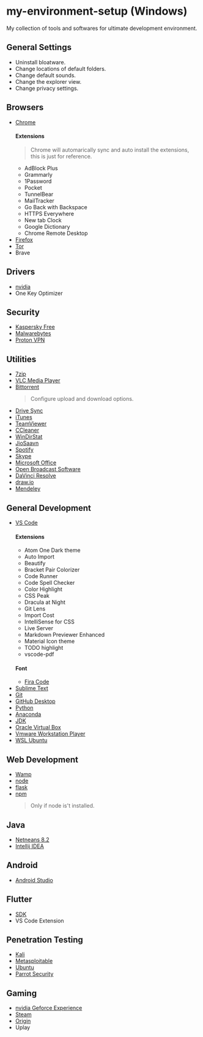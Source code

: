 # my-environment-setup (Windows) 
My collection of tools and softwares for ultimate development environment.

## General Settings
- Uninstall bloatware.
- Change locations of default folders.
- Change default sounds.
- Change the explorer view.
- Change privacy settings.


## Browsers
- [Chrome](https://www.google.com/chrome/)
  #### Extensions
  > Chrome will automarically sync and auto install the extensions, this is just for reference.
  - AdBlock Plus
  - Grammarly
  - 1Password
  - Pocket
  - TunnelBear
  - MailTracker
  - Go Back with Backspace
  - HTTPS Everywhere
  - New tab Clock
  - Google Dictionary
  - Chrome Remote Desktop
- [Firefox](https://www.mozilla.org/en-US/firefox/all/)
- [Tor](https://www.torproject.org/download/download-easy.html)
- Brave

## Drivers
- [nvidia](https://www.geforce.com/drivers)
- One Key Optimizer

## Security
- [Kaspersky Free](https://www.kaspersky.co.in/free-antivirus)
- [Malwarebytes](https://www.malwarebytes.com/)
- [Proton VPN](https://protonvpn.com/download/)

## Utilities
- [7zip](https://www.7-zip.org/download.html)
- [VLC Media Player](https://www.videolan.org/)
- [Bittorrent](https://www.bittorrent.com/downloads/win)
  > Configure upload and download options.
- [Drive Sync](https://www.google.com/drive/download/)
- [iTunes](https://www.apple.com/in/itunes/download/)
- [TeamViewer](https://www.teamviewer.com/en/download/windows/)
- [CCleaner](https://www.ccleaner.com/)
- [WinDirStat](https://windirstat.net/download.html)
- [JioSaavn](https://www.microsoft.com/en-us/p/jiosaavn-music-radio/9nblggh1rrh1)
- [Spotify](https://www.spotify.com/int/download/windows/)
- [Skype](https://www.skype.com/en/get-skype/)
- [Microsoft Office](https://products.office.com/en-in/office-online/documents-spreadsheets-presentations-office-online)
- [Open Broadcast Software](https://obsproject.com/)
- [DaVinci Resolve](https://www.blackmagicdesign.com/in/products/davinciresolve/)
- [draw.io](https://about.draw.io/integrations/)
- [Mendeley](https://www.mendeley.com/download-desktop/)


## General Development
- [VS Code](https://code.visualstudio.com/download)
  #### Extensions
  - Atom One Dark theme
  - Auto Import
  - Beautify
  - Bracket Pair Colorizer
  - Code Runner
  - Code Spell Checker
  - Color Highlight
  - CSS Peak
  - Dracula at Night
  - Git Lens
  - Import Cost
  - IntelliSense for CSS
  - Live Server
  - Markdown Previewer Enhanced
  - Material Icon theme
  - TODO highlight
  - vscode-pdf
  #### Font
  - [Fira Code](https://github.com/tonsky/FiraCode)
- [Sublime Text](https://www.sublimetext.com/)
- [Git](https://git-scm.com/download/win)
- [GitHub Desktop](https://desktop.github.com/)
- [Python](https://www.python.org/downloads/)
- [Anaconda](https://www.anaconda.com/download/)
- [JDK](https://www.oracle.com/technetwork/java/javase/downloads/index.html)
- [Oracle Virtual Box](https://www.virtualbox.org/)
- [Vmware Workstation Player](https://www.vmware.com/products/workstation-player.html)
- [WSL Ubuntu](https://www.microsoft.com/en-us/p/ubuntu-1804-lts/9n9tngvndl3q#activetab=pivot:overviewtab)

## Web Development
- [Wamp](https://sourceforge.net/projects/wampserver/files/latest/download)
- [node](https://nodejs.org/en/download/)
- [flask](http://flask.pocoo.org/)
- [npm](https://www.npmjs.com/package/npm)
  > Only if node is't installed.

## Java
- [Netneans 8.2](https://netbeans.apache.org/download/index.html#_pre_apache_netbeans_versions)
- [Intellij IDEA](https://www.jetbrains.com/idea/)

## Android
- [Android Studio](https://developer.android.com/studio/)

## Flutter
- [SDK](https://flutter.io/docs/get-started/install/windows)
- VS Code Extension

## Penetration Testing
- [Kali](https://www.kali.org/downloads/)
- [Metasploitable](https://sourceforge.net/projects/metasploitable/)
- [Ubuntu](https://www.ubuntu.com/download/desktop)
- [Parrot Security](https://www.parrotsec.org/download.php)
  
## Gaming
- [nvidia Geforce Experience](https://www.geforce.com/geforce-experience/download)
- [Steam](https://store.steampowered.com/about/)
- [Origin](https://www.origin.com/ind/en-us/store/download)
- Uplay
